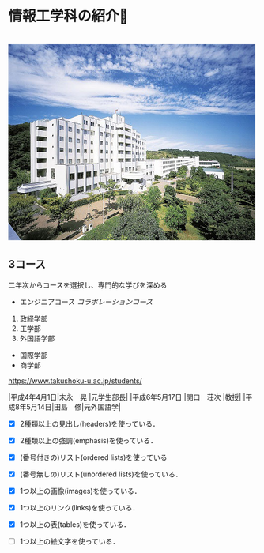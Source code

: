# 情報工学科の紹介:metal:
<!-- Markdown記法を使って学科の紹介ページを作る -->
　![Takushoku University](hachioji.jpg "八王子国際キャンパス")
## 3コース
二年次からコースを選択し、専門的な学びを深める
* エンジニアコース 
*コラボレーションコース*
1. 政経学部
2. 工学部
3. 外国語学部

- 国際学部
- 商学部

https://www.takushoku-u.ac.jp/students/

|平成4年4月1日|末永　晃	|元学生部長|
|平成6年5月17日	|関口　荘次	|教授|
|平成8年5月14日|田島　修|元外国語学|




<!-- この部分より上に記述を追加して下のチェックボックスで確認する -->
- [x] 2種類以上の見出し(headers)を使っている．
- [x] 2種類以上の強調(emphasis)を使っている．
- [x] (番号付きの)リスト(ordered lists)を使っている
- [x] (番号無しの)リスト(unordered lists)を使っている．
- [x] 1つ以上の画像(images)を使っている．
- [x] 1つ以上のリンク(links)を使っている．
- [x] 1つ以上の表(tables)を使っている．
- [ ] 1つ以上の絵文字を使っている．

